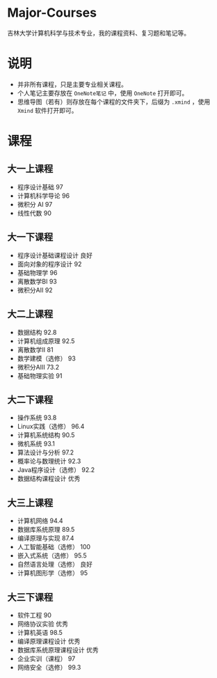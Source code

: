 # Major-Courses
吉林大学计算机科学与技术专业，我的课程资料、复习题和笔记等。
# 说明
- 并非所有课程，只是主要专业相关课程。
- 个人笔记主要存放在 `OneNote笔记` 中，使用 `OneNote` 打开即可。
- 思维导图（若有）则存放在每个课程的文件夹下，后缀为 `.xmind` ，使用 `Xmind` 软件打开即可。
# 课程

## 大一上课程
- 程序设计基础 97
- 计算机科学导论 96
- 微积分 AI 97
- 线性代数 90
## 大一下课程
- 程序设计基础课程设计 良好
- 面向对象的程序设计 92
- 基础物理学 96
- 离散数学BI 93
- 微积分AII 92
## 大二上课程
- 数据结构 92.8
- 计算机组成原理 92.5
- 离散数学II 81
- 数学建模（选修） 93
- 微积分AIII 73.2
- 基础物理实验 91
## 大二下课程
- 操作系统 93.8
- Linux实践（选修） 96.4
- 计算机系统结构 90.5
- 微机系统 93.1
- 算法设计与分析 97.2
- 概率论与数理统计 92.3
- Java程序设计（选修） 92.2
- 数据结构课程设计 优秀
## 大三上课程
- 计算机网络 94.4
- 数据库系统原理 89.5
- 编译原理与实现 87.4
- 人工智能基础（选修） 100
- 嵌入式系统（选修） 95.5
- 自然语言处理（选修） 良好
- 计算机图形学（选修） 95
## 大三下课程
- 软件工程 90
- 网络协议实验 优秀
- 计算机英语 98.5
- 编译原理课程设计 优秀
- 数据库系统原理课程设计 优秀
- 企业实训（课程） 97
- 网络安全（选修） 99.3